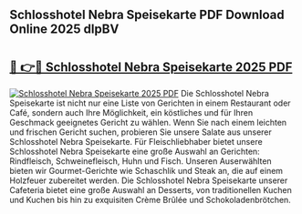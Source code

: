 ## Schlosshotel Nebra Speisekarte PDF Download Online 2025 dlpBV

# <h2><a href="http://gc76bm.nevu.top/?p=Schlosshotel+Nebra+Speisekarte">🔗 👉🔴 Schlosshotel Nebra Speisekarte 2025 PDF</a></h2>

[![Schlosshotel Nebra Speisekarte 2025 PDF](https://i.imgur.com/dBaPXMq.png)](http://gc76bm.nevu.top/?p=Schlosshotel+Nebra+Speisekarte)
Die Schlosshotel Nebra Speisekarte ist nicht nur eine Liste von Gerichten in einem Restaurant oder Café, sondern auch Ihre Möglichkeit, ein köstliches und für Ihren Geschmack geeignetes Gericht zu wählen. Wenn Sie nach einem leichten und frischen Gericht suchen, probieren Sie unsere Salate aus unserer Schlosshotel Nebra Speisekarte. Für Fleischliebhaber bietet unsere Schlosshotel Nebra Speisekarte eine große Auswahl an Gerichten: Rindfleisch, Schweinefleisch, Huhn und Fisch. Unseren Auserwählten bieten wir Gourmet-Gerichte wie Schaschlik und Steak an, die auf einem Holzfeuer zubereitet werden. Die Schlosshotel Nebra Speisekarte unserer Cafeteria bietet eine große Auswahl an Desserts, von traditionellen Kuchen und Kuchen bis hin zu exquisiten Crème Brûlée und Schokoladenbrötchen.
